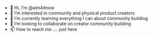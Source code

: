 - 👋 Hi, I’m @aim4itnow
- 👀 I’m interested in community and physical product creators
- 🌱 I’m currently learning everything I can about community building
- 💞️ I’m looking to collaborate on creator community building
- 📫 How to reach me .... just here

<!---
aim4itnow/aim4itnow is a ✨ special ✨ repository because its `README.md` (this file) appears on your GitHub profile.
You can click the Preview link to take a look at your changes.
--->

